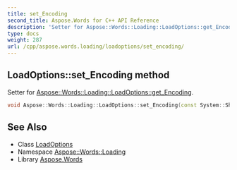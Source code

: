 ```yaml
---
title: set_Encoding
second_title: Aspose.Words for C++ API Reference
description: 'Setter for Aspose::Words::Loading::LoadOptions::get_Encoding.'
type: docs
weight: 287
url: /cpp/aspose.words.loading/loadoptions/set_encoding/
---
```

## LoadOptions::set_Encoding method


Setter for [Aspose::Words::Loading::LoadOptions::get_Encoding](../get_encoding/).

```cpp
void Aspose::Words::Loading::LoadOptions::set_Encoding(const System::SharedPtr<System::Text::Encoding> &value)
```

## See Also

* Class [LoadOptions](../)
* Namespace [Aspose::Words::Loading](../../)
* Library [Aspose.Words](../../../)
